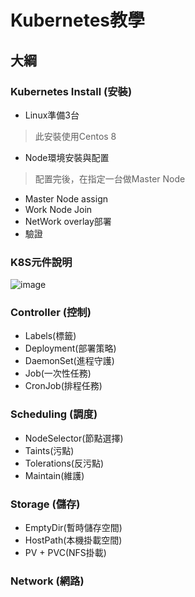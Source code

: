 # Kubernetes教學
## 大綱
### Kubernetes Install (安裝)
* Linux準備3台
> 此安裝使用Centos 8
* Node環境安裝與配置
> 配置完後，在指定一台做Master Node
* Master Node assign
* Work Node Join
* NetWork overlay部署
* 驗證
### K8S元件說明
![image](https://user-images.githubusercontent.com/39659664/223367119-31500a4d-eb9e-45cb-9f45-43941792d6eb.png)
### Controller (控制)
* Labels(標籤)
* Deployment(部署策略)
* DaemonSet(進程守護)
* Job(一次性任務)
* CronJob(排程任務)
### Scheduling (調度)
* NodeSelector(節點選擇)
* Taints(污點)
* Tolerations(反污點)
* Maintain(維護)
### Storage (儲存)
* EmptyDir(暫時儲存空間)
* HostPath(本機掛載空間)
* PV + PVC(NFS掛載)
### Network (網路)
